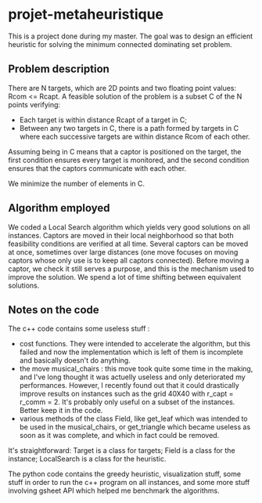 # projet-metaheuristique

This is a project done during my master. The goal was to design an efficient heuristic for solving the minimum connected dominating set problem.

## Problem description

There are N targets, which are 2D points and two floating point values: Rcom <= Rcapt.  A feasible solution of the problem is a subset C of the N points verifying:
- Each target is within distance Rcapt of a target in C;
- Between any two targets in C, there is a path formed by targets in C where each successive targets are within distance Rcom of each other.

Assuming being in C means that a captor is positioned on the target, the first condition ensures every target is monitored, and the second condition ensures that the captors communicate with each other.

We minimize the number of elements in C.

## Algorithm employed

We coded a Local Search algorithm which yields very good solutions on all instances. Captors are moved in their local neighborhood so that both feasibility conditions are verified at all time. Several captors can be moved at once, sometimes over large distances (one move focuses on moving captors whose only use is to keep all captors connected). Before moving a captor, we check it still serves a purpose, and this is the mechanism used to improve the solution. We spend a lot of time shifting between equivalent solutions.

## Notes on the code

The c++ code contains some useless stuff :

- cost functions. They were intended to accelerate the algorithm, but this failed and now the implementation which is left of them is incomplete and basically doesn't do anything.
- the move musical_chairs : this move took quite some time in the making, and I've long thought it was actuelly useless and only deteriorated my performances. However, I recently found out that it could drastically improve results on instances such as the grid 40X40 with r_capt = r_comm = 2. It's probably only useful on a subset of the instances. Better keep it in the code.
- various methods of the class Field, like get_leaf which was intended to be used in the musical_chairs, or get_triangle which became useless as soon as it was complete, and which in fact could be removed.

It's straightforward:
Target is a class for targets;
Field is a class for the instance;
LocalSearch is a class for the heuristic.

The python code contains the greedy heuristic, visualization stuff, some stuff in order to run the c++ program on all instances, and some more stuff involving gsheet API which helped me benchmark the algorithms.
